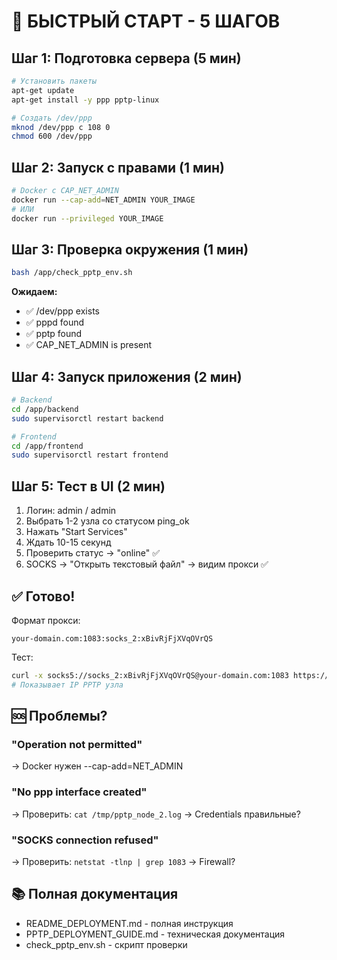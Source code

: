 # 🚀 БЫСТРЫЙ СТАРТ - 5 ШАГОВ

## Шаг 1: Подготовка сервера (5 мин)
```bash
# Установить пакеты
apt-get update
apt-get install -y ppp pptp-linux

# Создать /dev/ppp
mknod /dev/ppp c 108 0
chmod 600 /dev/ppp
```

## Шаг 2: Запуск с правами (1 мин)
```bash
# Docker с CAP_NET_ADMIN
docker run --cap-add=NET_ADMIN YOUR_IMAGE
# ИЛИ
docker run --privileged YOUR_IMAGE
```

## Шаг 3: Проверка окружения (1 мин)
```bash
bash /app/check_pptp_env.sh
```

**Ожидаем:**
- ✅ /dev/ppp exists
- ✅ pppd found
- ✅ pptp found
- ✅ CAP_NET_ADMIN is present

## Шаг 4: Запуск приложения (2 мин)
```bash
# Backend
cd /app/backend
sudo supervisorctl restart backend

# Frontend
cd /app/frontend
sudo supervisorctl restart frontend
```

## Шаг 5: Тест в UI (2 мин)
1. Логин: admin / admin
2. Выбрать 1-2 узла со статусом ping_ok
3. Нажать "Start Services"
4. Ждать 10-15 секунд
5. Проверить статус → "online" ✅
6. SOCKS → "Открыть текстовый файл" → видим прокси ✅

## ✅ Готово!

Формат прокси:
```
your-domain.com:1083:socks_2:xBivRjFjXVqOVrQS
```

Тест:
```bash
curl -x socks5://socks_2:xBivRjFjXVqOVrQS@your-domain.com:1083 https://ifconfig.me
# Показывает IP PPTP узла
```

## 🆘 Проблемы?

### "Operation not permitted"
→ Docker нужен --cap-add=NET_ADMIN

### "No ppp interface created"
→ Проверить: `cat /tmp/pptp_node_2.log`
→ Credentials правильные?

### "SOCKS connection refused"
→ Проверить: `netstat -tlnp | grep 1083`
→ Firewall?

## 📚 Полная документация
- README_DEPLOYMENT.md - полная инструкция
- PPTP_DEPLOYMENT_GUIDE.md - техническая документация
- check_pptp_env.sh - скрипт проверки
